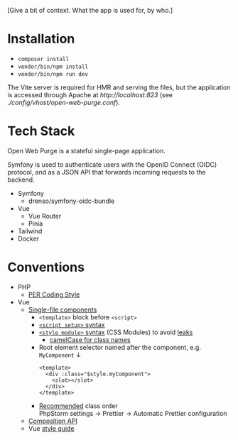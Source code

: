[Give a bit of context. What the app is used for, by who.]

# Installation

- `composer install`
- `vendor/bin/npm install`
- `vendor/bin/npm run dev`

The Vite server is required for HMR and serving the files, but the application is accessed through Apache at _http://localhost:823_ (see _./config/vhost/open-web-purge.conf_).

# Tech Stack

Open Web Purge is a stateful single-page application.

Symfony is used to authenticate users with the OpenID Connect (OIDC) protocol, and as a JSON API that forwards incoming requests to the backend.

- Symfony
  - drenso/symfony-oidc-bundle
- Vue
  - Vue Router
  - Pinia
- Tailwind
- Docker

# Conventions

- PHP
  - [PER Coding Style](https://www.php-fig.org/per/coding-style/)
- Vue
  - [Single-file components](https://vuejs.org/guide/scaling-up/sfc.html#single-file-components)
    - `<template>` block before `<script>`
    - [`<script setup>` syntax](https://vuejs.org/api/sfc-script-setup.html#script-setup)
    - [`<style module>` syntax](https://vuejs.org/api/sfc-css-features.html#css-modules) (CSS Modules) to avoid [leaks](https://github.com/vuejs/vue-loader/issues/957)
      - [camelCase for class names](https://github.com/css-modules/css-modules/blob/master/docs/naming.md)
    - Root element selector named after the component, e.g.  
      `MyComponent` ↓  
      ```vue
      <template>
        <div :class="$style.myComponent">
          <slot></slot>
        </div>
      </template>
      ```
    - [Recommended](https://github.com/tailwindlabs/prettier-plugin-tailwindcss) class order  
      PhpStorm settings → Prettier → Automatic Prettier configuration
  - [Composition API](https://vuejs.org/guide/typescript/composition-api.html)
  - Vue [style guide](https://vuejs.org/style-guide)